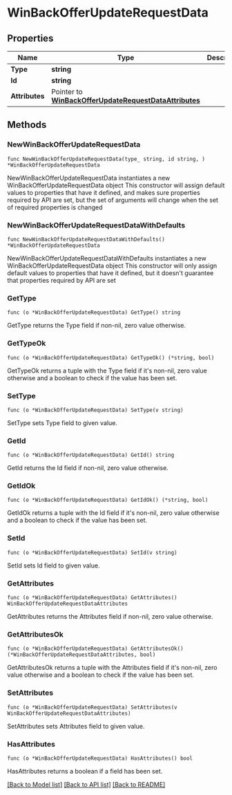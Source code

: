 # WinBackOfferUpdateRequestData

## Properties

Name | Type | Description | Notes
------------ | ------------- | ------------- | -------------
**Type** | **string** |  | 
**Id** | **string** |  | 
**Attributes** | Pointer to [**WinBackOfferUpdateRequestDataAttributes**](WinBackOfferUpdateRequestDataAttributes.md) |  | [optional] 

## Methods

### NewWinBackOfferUpdateRequestData

`func NewWinBackOfferUpdateRequestData(type_ string, id string, ) *WinBackOfferUpdateRequestData`

NewWinBackOfferUpdateRequestData instantiates a new WinBackOfferUpdateRequestData object
This constructor will assign default values to properties that have it defined,
and makes sure properties required by API are set, but the set of arguments
will change when the set of required properties is changed

### NewWinBackOfferUpdateRequestDataWithDefaults

`func NewWinBackOfferUpdateRequestDataWithDefaults() *WinBackOfferUpdateRequestData`

NewWinBackOfferUpdateRequestDataWithDefaults instantiates a new WinBackOfferUpdateRequestData object
This constructor will only assign default values to properties that have it defined,
but it doesn't guarantee that properties required by API are set

### GetType

`func (o *WinBackOfferUpdateRequestData) GetType() string`

GetType returns the Type field if non-nil, zero value otherwise.

### GetTypeOk

`func (o *WinBackOfferUpdateRequestData) GetTypeOk() (*string, bool)`

GetTypeOk returns a tuple with the Type field if it's non-nil, zero value otherwise
and a boolean to check if the value has been set.

### SetType

`func (o *WinBackOfferUpdateRequestData) SetType(v string)`

SetType sets Type field to given value.


### GetId

`func (o *WinBackOfferUpdateRequestData) GetId() string`

GetId returns the Id field if non-nil, zero value otherwise.

### GetIdOk

`func (o *WinBackOfferUpdateRequestData) GetIdOk() (*string, bool)`

GetIdOk returns a tuple with the Id field if it's non-nil, zero value otherwise
and a boolean to check if the value has been set.

### SetId

`func (o *WinBackOfferUpdateRequestData) SetId(v string)`

SetId sets Id field to given value.


### GetAttributes

`func (o *WinBackOfferUpdateRequestData) GetAttributes() WinBackOfferUpdateRequestDataAttributes`

GetAttributes returns the Attributes field if non-nil, zero value otherwise.

### GetAttributesOk

`func (o *WinBackOfferUpdateRequestData) GetAttributesOk() (*WinBackOfferUpdateRequestDataAttributes, bool)`

GetAttributesOk returns a tuple with the Attributes field if it's non-nil, zero value otherwise
and a boolean to check if the value has been set.

### SetAttributes

`func (o *WinBackOfferUpdateRequestData) SetAttributes(v WinBackOfferUpdateRequestDataAttributes)`

SetAttributes sets Attributes field to given value.

### HasAttributes

`func (o *WinBackOfferUpdateRequestData) HasAttributes() bool`

HasAttributes returns a boolean if a field has been set.


[[Back to Model list]](../README.md#documentation-for-models) [[Back to API list]](../README.md#documentation-for-api-endpoints) [[Back to README]](../README.md)



